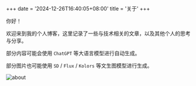 +++
date = '2024-12-26T16:40:05+08:00'
title = '关于'
+++

你好！

欢迎来到我的个人博客，这里记录了一些与技术相关的文章，以及其他个人的思考与分享。

部分内容可能会使用 `ChatGPT` 等大语言模型进行自动生成。

部分图片也可能使用 `SD` / `Flux` / `Kolors` 等文生图模型进行生成。

![about](/images/about.webp)
